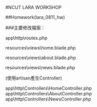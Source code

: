 #NCUT LARA WORKSHOP

##Homework(lara_0811_hw)

###主要修改檔案：

app\http\routes.php

resources\views\home.blade.php

resources\views\about.blade.php

resources\views\news.blade.php

(使用artisan產生Controller)

app\http\Controllers\HomeController.php
app\http\Controllers\AboutController.php
app\http\Controllers\NewsController.php